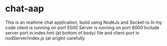 # chat-aap
This is an realtime chat application, build using NodeJs and Socket-io
In my code client is running on port 5500
Server is running on port 8000
Include server port in index.hml (at bottom of body) file and client port in nodServer/index.js (at origin) carefully
